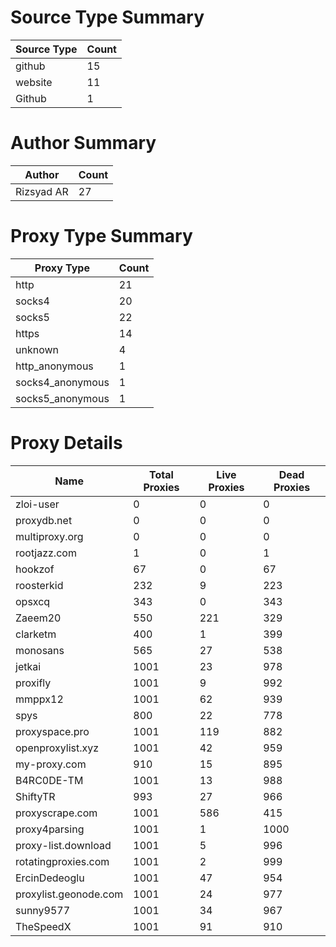 # Source Type Summary

| Source Type | Count |
|-------------|-------|
| github | 15 |
| website | 11 |
| Github | 1 |


# Author Summary

| Author | Count |
|--------|-------|
| Rizsyad AR | 27 |


# Proxy Type Summary

| Proxy Type | Count |
|------------|-------|
| http | 21 |
| socks4 | 20 |
| socks5 | 22 |
| https | 14 |
| unknown | 4 |
| http_anonymous | 1 |
| socks4_anonymous | 1 |
| socks5_anonymous | 1 |


# Proxy Details

| Name | Total Proxies | Live Proxies | Dead Proxies |
|------|---------------|--------------|---------------|
| zloi-user | 0 | 0 | 0 |
| proxydb.net | 0 | 0 | 0 |
| multiproxy.org | 0 | 0 | 0 |
| rootjazz.com | 1 | 0 | 1 |
| hookzof | 67 | 0 | 67 |
| roosterkid | 232 | 9 | 223 |
| opsxcq | 343 | 0 | 343 |
| Zaeem20 | 550 | 221 | 329 |
| clarketm | 400 | 1 | 399 |
| monosans | 565 | 27 | 538 |
| jetkai | 1001 | 23 | 978 |
| proxifly | 1001 | 9 | 992 |
| mmppx12 | 1001 | 62 | 939 |
| spys | 800 | 22 | 778 |
| proxyspace.pro | 1001 | 119 | 882 |
| openproxylist.xyz | 1001 | 42 | 959 |
| my-proxy.com | 910 | 15 | 895 |
| B4RC0DE-TM | 1001 | 13 | 988 |
| ShiftyTR | 993 | 27 | 966 |
| proxyscrape.com | 1001 | 586 | 415 |
| proxy4parsing | 1001 | 1 | 1000 |
| proxy-list.download | 1001 | 5 | 996 |
| rotatingproxies.com | 1001 | 2 | 999 |
| ErcinDedeoglu | 1001 | 47 | 954 |
| proxylist.geonode.com | 1001 | 24 | 977 |
| sunny9577 | 1001 | 34 | 967 |
| TheSpeedX | 1001 | 91 | 910 |
